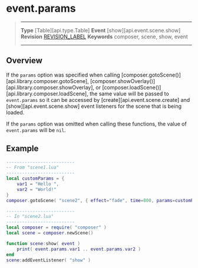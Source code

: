 
# event.params

> --------------------- ------------------------------------------------------------------------------------------
> __Type__              [Table][api.type.Table]
> __Event__             [show][api.event.scene.show]
> __Revision__          [REVISION_LABEL](REVISION_URL)
> __Keywords__          composer, scene, show, event
> --------------------- ------------------------------------------------------------------------------------------

## Overview

If the `params` option was specified when calling [composer.gotoScene()][api.library.composer.gotoScene], [composer.showOverlay()][api.library.composer.showOverlay], or [composer.loadScene()][api.library.composer.loadScene], the same value will be passed to `event.params` so it can be accessed by [create][api.event.scene.create] and [show][api.event.scene.show] event listeners for the scene that is being loaded.

If the `params` option was omitted when calling these functions, the value of `event.params` will be `nil`.


## Example

``````lua
--------------------------
-- From "scene1.lua"
--------------------------
local customParams = {
    var1 = "Hello ",
    var2 = "World!"
}
composer.gotoScene( "scene2", { effect="fade", time=800, params=customParams } )

--------------------------
-- In "scene2.lua"
--------------------------
local composer = require( "composer" )
local scene = composer.newScene()

function scene:show( event )
    print( event.params.var1 .. event.params.var2 )
end
scene:addEventListener( "show" )
``````